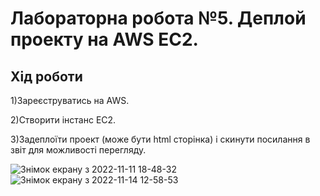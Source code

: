 # Лабораторна робота №5. Деплой проекту на AWS EC2.
## Хід роботи

1)Зареєструватись на AWS. 

2)Створити інстанс EC2.

3)Задеплоїти проект (може бути  html сторінка) і скинути посилання в звіт для можливості перегляду.

![Знімок екрану з 2022-11-11 18-48-32](https://user-images.githubusercontent.com/115028080/201643154-1353078f-2e39-47d3-a3de-4bfb418c37bf.png)
![Знімок екрану з 2022-11-14 12-58-53](https://user-images.githubusercontent.com/115028080/201643430-cee5d0b2-01b7-4d0b-8a14-1d1b3a148871.png)
